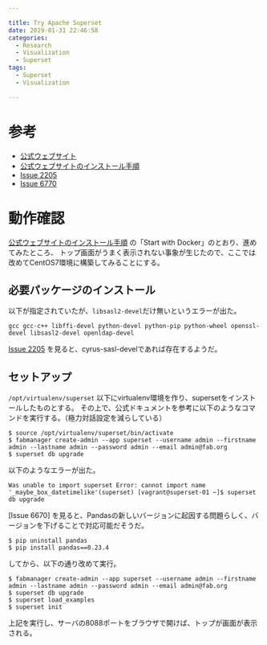```yaml
---

title: Try Apache Superset
date: 2019-01-31 22:46:58
categories:
  - Research
  - Visualization
  - Superset
tags:
  - Superset
  - Visualization

---
```


# 参考

* [公式ウェブサイト]
* [公式ウェブサイトのインストール手順]
* [Issue 2205]
* [Issue 6770]

[公式ウェブサイト]: https://superset.incubator.apache.org/installation.html
[公式ウェブサイトのインストール手順]: https://superset.incubator.apache.org/installation.html
[Issue 2205]: https://github.com/apache/incubator-superset/issues/2205
[Issue 6770]: https://github.com/apache/incubator-superset/issues/6770

# 動作確認

[公式ウェブサイトのインストール手順] の「Start with Docker」のとおり、進めてみたところ、
トップ画面がうまく表示されない事象が生じたので、ここでは改めてCentOS7環境に構築してみることにする。

## 必要パッケージのインストール

以下が指定されていたが、`libsasl2-devel`だけ無いというエラーが出た。

```
gcc gcc-c++ libffi-devel python-devel python-pip python-wheel openssl-devel libsasl2-devel openldap-devel
```

[Issue 2205] を見ると、cyrus-sasl-develであれば存在するようだ。

## セットアップ

`/opt/virtualenv/superset` 以下にvirtualenv環境を作り、supersetをインストールしたものとする。
その上で、公式ドキュメントを参考に以下のようなコマンドを実行する。（極力対話設定を減らしている）

```
$ source /opt/virtualenv/superset/bin/activate
$ fabmanager create-admin --app superset --username admin --firstname admin --lastname admin --password admin --email admin@fab.org
$ superset db upgrade
```

以下のようなエラーが出た。
```
Was unable to import superset Error: cannot import name '_maybe_box_datetimelike'(superset) [vagrant@superset-01 ~]$ superset db upgrade
```

[Issue 6670] を見ると、Pandasの新しいバージョンに起因する問題らしく、バージョンを下げることで対応可能だそうだ。

```
$ pip uninstall pandas
$ pip install pandas==0.23.4
```

してから、以下の通り改めて実行。

```
$ fabmanager create-admin --app superset --username admin --firstname admin --lastname admin --password admin --email admin@fab.org
$ superset db upgrade
$ superset load_examples
$ superset init
```

上記を実行し、サーバの8088ポートをブラウザで開けば、トップが画面が表示される。
